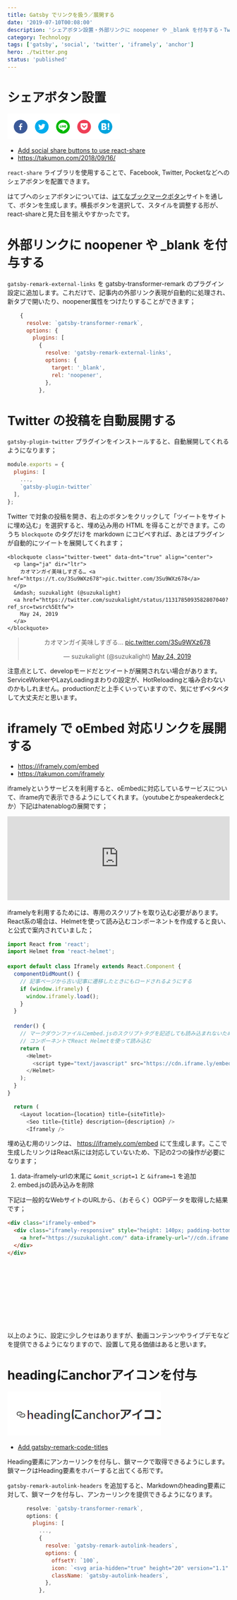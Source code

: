 ```yaml
---
title: Gatsby でリンクを扱う／展開する
date: '2019-07-10T00:08:00'
description: 'シェアボタン設置・外部リンクに noopener や _blank を付与する・Twitter の投稿を自動展開する・iframely で oEmbed 対応リンクを展開する・headingにanchorアイコンを付与'
category: Technology
tags: ['gatsby', 'social', 'twitter', 'iframely', 'anchor']
hero: ./twitter.png
status: 'published'
---
```


# シェアボタン設置

![](share-buttons.png)

- [Add social share buttons to use react-share](https://github.com/suzukalight/suzukalight.github.io/commit/abc303d0d7390174717d1ec86a2cbd47be5f9f26)
- https://takumon.com/2018/09/16/

`react-share` ライブラリを使用することで、Facebook, Twitter, Pocketなどへのシェアボタンを配置できます。

はてブへのシェアボタンについては、[はてなブックマークボタン](https://b.hatena.ne.jp/guide/bbutton)サイトを通して、ボタンを生成します。横長ボタンを選択して、スタイルを調整する形が、react-shareと見た目を揃えやすかったです。

# 外部リンクに noopener や _blank を付与する

`gatsby-remark-external-links` を gatsby-transformer-remark のプラグイン設定に追加します。これだけで、記事内の外部リンク表現が自動的に処理され、新タブで開いたり、noopener属性をつけたりすることができます；

```javascript{6-10}:title=gatsby-config.js
    {
      resolve: `gatsby-transformer-remark`,
      options: {
        plugins: [
          {
            resolve: 'gatsby-remark-external-links',
            options: {
              target: '_blank',
              rel: 'noopener',
            },
          },
```

# Twitter の投稿を自動展開する

`gatsby-plugin-twitter` プラグインをインストールすると、自動展開してくれるようになります；

```javascript{4}:title=gatsby-config.js
module.exports = {
  plugins: [
    ...,
    `gatsby-plugin-twitter`
  ],
};
```

Twitter で対象の投稿を開き、右上のボタンをクリックして「ツイートをサイトに埋め込む」を選択すると、埋め込み用の HTML を得ることができます。このうち `blockquote` のタグだけを markdown にコピペすれば、あとはプラグインが自動的にツイートを展開してくれます；

```html:title=「ツイートをサイトに埋め込む」で得られたHTML
<blockquote class="twitter-tweet" data-dnt="true" align="center">
  <p lang="ja" dir="ltr">
    カオマンガイ美味しすぎる… <a href="https://t.co/3Su9WXz678">pic.twitter.com/3Su9WXz678</a>
  </p>
  &mdash; suzukalight (@suzukalight)
  <a href="https://twitter.com/suzukalight/status/1131785093582807040?ref_src=twsrc%5Etfw">
    May 24, 2019
  </a>
</blockquote>
```

<blockquote class="twitter-tweet" data-dnt="true" align="center"><p lang="ja" dir="ltr">カオマンガイ美味しすぎる… <a href="https://t.co/3Su9WXz678">pic.twitter.com/3Su9WXz678</a></p>&mdash; suzukalight (@suzukalight) <a href="https://twitter.com/suzukalight/status/1131785093582807040?ref_src=twsrc%5Etfw">May 24, 2019</a></blockquote>

注意点として、developモードだとツイートが展開されない場合があります。ServiceWorkerやLazyLoadingまわりの設定が、HotReloadingと噛み合わないのかもしれません。productionだと上手くいっていますので、気にせずペタペタして大丈夫だと思います。

# iframely で oEmbed 対応リンクを展開する

- https://iframely.com/embed
- https://takumon.com/iframely

iframelyというサービスを利用すると、oEmbedに対応しているサービスについて、iframe内で表示できるようにしてくれます。（youtubeとかspeakerdeckとか）下記はhatenablogの展開です；

<iframe src="https://hatenablog-parts.com/embed?url=https%3A%2F%2Fdevelopers.relationsgroup.co.jp%2Fentry%2F2018%2F12%2F18%2F120000" style="border: 0; width: 100%; height: 190px;" allowfullscreen scrolling="no" allow="encrypted-media"></iframe>

iframelyを利用するためには、専用のスクリプトを取り込む必要があります。React系の場合は、Helmetを使って読み込むコンポーネントを作成すると良い、と公式で案内されていました；

```javascript:title=components/atoms/Iframely/index.js
import React from 'react';
import Helmet from 'react-helmet';

export default class Iframely extends React.Component {
  componentDidMount() {
    // 記事ページから古い記事に遷移したときにもロードされるようにする
    if (window.iframely) {
      window.iframely.load();
    }
  }

  render() {
    // マークダウンファイルにembed.jsのスクリプトタグを記述しても読み込まれないため
    // コンポーネントでReact Helmetを使って読み込む
    return (
      <Helmet>
        <script type="text/javascript" src="https://cdn.iframe.ly/embed.js" charset="utf-8" />
      </Helmet>
    );
  }
}
```

```javascript{4}:title=BlogPost.js
  return (
    <Layout location={location} title={siteTitle}>
      <Seo title={title} description={description} />
      <Iframely />
```

埋め込む用のリンクは、 https://iframely.com/embed にて生成します。ここで生成したリンクはReact系には対応していないため、下記の2つの操作が必要になります；

1. data-iframely-urlの末尾に `&omit_script=1` と `&iframe=1` を追加
2. embed.jsの読み込みを削除

下記は一般的なWebサイトのURLから、（おそらく）OGPデータを取得した結果です；

```html
<div class="iframely-embed">
  <div class="iframely-responsive" style="height: 140px; padding-bottom: 0;">
    <a href="https://suzukalight.com/" data-iframely-url="//cdn.iframe.ly/NmXUI7w?omit_script=1&iframe=1"></a>
  </div>
</div>
```

<div class="iframely-embed"><div class="iframely-responsive" style="height: 140px; padding-bottom: 0;"><a href="https://suzukalight.com/" data-iframely-url="//cdn.iframe.ly/NmXUI7w?omit_script=1&iframe=1"></a></div></div>

以上のように、設定に少しクセはありますが、動画コンテンツやライブデモなどを提供できるようになりますので、設置して見る価値はあると思います。

# headingにanchorアイコンを付与

![](heading-anchor.png)

- [Add gatsby-remark-code-titles](https://github.com/suzukalight/suzukalight.github.io/commit/410289641fb4da6aa9f5e107f2b8b243a6154f16)

Heading要素にアンカーリンクを付与し、鎖マークで取得できるようにします。鎖マークはHeading要素をホバーすると出てくる形です。

`gatsby-remark-autolink-headers` を追加すると、Markdownのheading要素に対して、鎖マークを付与し、アンカーリンクを提供できるようになります。


```javascript{6-11}:title=gatsby-config.js
      resolve: `gatsby-transformer-remark`,
      options: {
        plugins: [
          ...,
          {
            resolve: `gatsby-remark-autolink-headers`,
            options: {
              offsetY: `100`,
              icon: `<svg aria-hidden="true" height="20" version="1.1" viewBox="0 0 16 16" width="20"><path fill-rule="evenodd" d="M4 9h1v1H4c-1.5 0-3-1.69-3-3.5S2.55 3 4 3h4c1.45 0 3 1.69 3 3.5 0 1.41-.91 2.72-2 3.25V8.59c.58-.45 1-1.27 1-2.09C10 5.22 8.98 4 8 4H4c-.98 0-2 1.22-2 2.5S3 9 4 9zm9-3h-1v1h1c1 0 2 1.22 2 2.5S13.98 12 13 12H9c-.98 0-2-1.22-2-2.5 0-.83.42-1.64 1-2.09V6.25c-1.09.53-2 1.84-2 3.25C6 11.31 7.55 13 9 13h4c1.45 0 3-1.69 3-3.5S14.5 6 13 6z"></path></svg>`,
              className: `gatsby-autolink-headers`,
            },
          },
```
